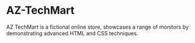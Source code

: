 # AZ-TechMart
AZ TechMart is a fictional online store, showcases a range of monitors by demonstrating advanced HTML and CSS techniques.
